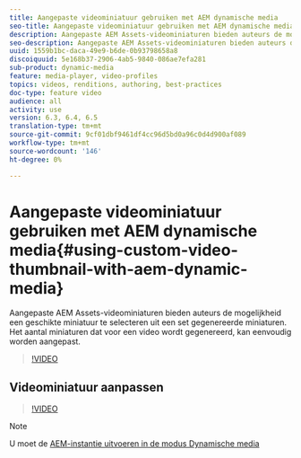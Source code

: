 ```yaml
---
title: Aangepaste videominiatuur gebruiken met AEM dynamische media
seo-title: Aangepaste videominiatuur gebruiken met AEM dynamische media
description: Aangepaste AEM Assets-videominiaturen bieden auteurs de mogelijkheid een geschikte miniatuur te selecteren uit een set gegenereerde miniaturen. Het aantal miniaturen dat voor een video wordt gegenereerd, kan eenvoudig worden aangepast.
seo-description: Aangepaste AEM Assets-videominiaturen bieden auteurs de mogelijkheid een geschikte miniatuur te selecteren uit een set gegenereerde miniaturen. Het aantal miniaturen dat voor een video wordt gegenereerd, kan eenvoudig worden aangepast.
uuid: 1559b1bc-daca-49e9-b6de-0b93798658a8
discoiquuid: 5e168b37-2906-4ab5-9840-086ae7efa281
sub-product: dynamic-media
feature: media-player, video-profiles
topics: videos, renditions, authoring, best-practices
doc-type: feature video
audience: all
activity: use
version: 6.3, 6.4, 6.5
translation-type: tm+mt
source-git-commit: 9cf01dbf9461df4cc96d5bd0a96c0d4d900af089
workflow-type: tm+mt
source-wordcount: '146'
ht-degree: 0%

---
```



# Aangepaste videominiatuur gebruiken met AEM dynamische media{#using-custom-video-thumbnail-with-aem-dynamic-media}

Aangepaste AEM Assets-videominiaturen bieden auteurs de mogelijkheid een geschikte miniatuur te selecteren uit een set gegenereerde miniaturen. Het aantal miniaturen dat voor een video wordt gegenereerd, kan eenvoudig worden aangepast.

>[!VIDEO](https://video.tv.adobe.com/v/16467/?quality=9&learn=on)

## Videominiatuur aanpassen

>[!VIDEO](https://video.tv.adobe.com/v/18867/)

>[!NOTE]
>
>U moet de [AEM-instantie uitvoeren in de modus Dynamische media](https://docs.adobe.com/docs/en/aem/6-3/administer/content/dynamic-media/config-dynamic.html)